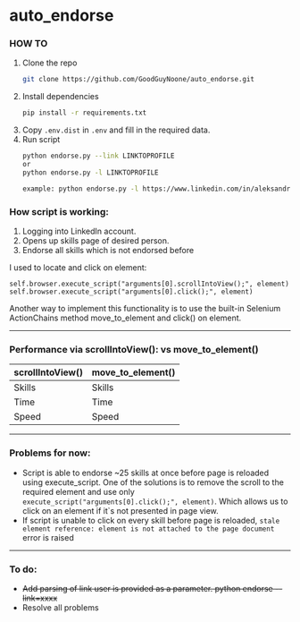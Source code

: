 # auto_endorse

### HOW TO


1. Clone the repo
   ```sh
   git clone https://github.com/GoodGuyNoone/auto_endorse.git
   ```
2. Install dependencies
   ```sh
   pip install -r requirements.txt
   ```
3. Copy `.env.dist` in `.env` and fill in the required data.
4. Run script
    ```sh
    python endorse.py --link LINKTOPROFILE
    or
    python endorse.py -l LINKTOPROFILE
    
    example: python endorse.py -l https://www.linkedin.com/in/aleksandr-churakov/
    ```
    
<h3>How script is working:</h3>

1. Logging into LinkedIn account.
2. Opens up skills page of desired person.
3. Endorse all skills which is not endorsed before


I used to locate and click on element:

`self.browser.execute_script("arguments[0].scrollIntoView();", element)
self.browser.execute_script("arguments[0].click();", element)`

Another way to implement this functionality is to use the built-in Selenium ActionChains method move_to_element and click() on element.

----

<h3>Performance via scrollIntoView(): vs move_to_element()</h3>

| scrollIntoView()  | move_to_element() |
| ------------- | ------------- |
| Skills  | Skills  |
| Time  | Time  |
| Speed | Speed |

----
<h3>Problems for now:</h3>

- Script is able to endorse ~25 skills at once before page is reloaded using execute_script. One of the solutions is to remove the scroll to the required element and use only `execute_script("arguments[0].click();", element)`. Which allows us to click on an element if it`s not presented in page view.
- If script is unable to click on every skill before page is reloaded, `stale element reference: element is not attached to the page document` error is raised

----

<h3>To do:</h3>

- ~~Add parsing of link user is provided as a parameter. python endorse --link=xxxx~~
- Resolve all problems

